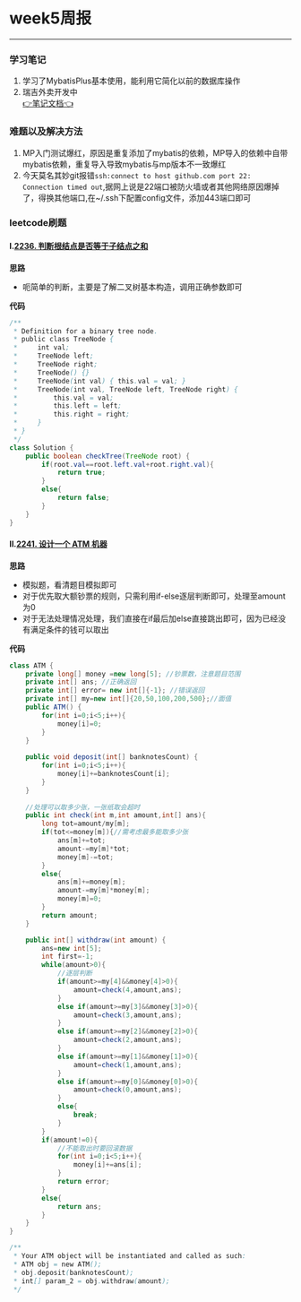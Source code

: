 # week5周报
------------------

### 学习笔记
1. 学习了MybatisPlus基本使用，能利用它简化以前的数据库操作
2. 瑞吉外卖开发中
<br />[👉笔记文档👈](https://github.com/Vetalihwei/note)

### 难题以及解决方法
1. MP入门测试爆红，原因是重复添加了mybatis的依赖，MP导入的依赖中自带mybatis依赖，重复导入导致mybatis与mp版本不一致爆红
2. 今天莫名其妙git报错`ssh:connect to host github.com port 22: Connection timed out`,据网上说是22端口被防火墙或者其他网络原因爆掉了，得换其他端口,在~/.ssh下配置config文件，添加443端口即可
### leetcode刷题

#### I.[2236. 判断根结点是否等于子结点之和](https://leetcode.cn/problems/root-equals-sum-of-children/)


**思路**<br>
- 呃简单的判断，主要是了解二叉树基本构造，调用正确参数即可


**代码**
```java
/**
 * Definition for a binary tree node.
 * public class TreeNode {
 *     int val;
 *     TreeNode left;
 *     TreeNode right;
 *     TreeNode() {}
 *     TreeNode(int val) { this.val = val; }
 *     TreeNode(int val, TreeNode left, TreeNode right) {
 *         this.val = val;
 *         this.left = left;
 *         this.right = right;
 *     }
 * }
 */
class Solution {
    public boolean checkTree(TreeNode root) {
        if(root.val==root.left.val+root.right.val){
            return true;
        }
        else{
            return false;
        }
    }
}
```

#### II.[2241. 设计一个 ATM 机器](https://leetcode.cn/problems/design-an-atm-machine/)

**思路**<br>

- 模拟题，看清题目模拟即可
- 对于优先取大额钞票的规则，只需利用if-else逐层判断即可，处理至amount为0
- 对于无法处理情况处理，我们直接在if最后加else直接跳出即可，因为已经没有满足条件的钱可以取出

**代码**

```java
class ATM {
    private long[] money =new long[5]; //钞票数，注意题目范围
    private int[] ans; //正确返回
    private int[] error= new int[]{-1}; //错误返回
    private int[] my=new int[]{20,50,100,200,500};//面值
    public ATM() {
        for(int i=0;i<5;i++){
            money[i]=0;
        }
    }
    
    public void deposit(int[] banknotesCount) {
        for(int i=0;i<5;i++){
            money[i]+=banknotesCount[i];
        }
    }
    
    //处理可以取多少张，一张纸取会超时
    public int check(int m,int amount,int[] ans){
        long tot=amount/my[m];
        if(tot<=money[m]){//需考虑最多能取多少张
            ans[m]+=tot;
            amount-=my[m]*tot;
            money[m]-=tot;
        }
        else{
            ans[m]+=money[m];
            amount-=my[m]*money[m];
            money[m]=0;
        }
        return amount;
    }

    public int[] withdraw(int amount) {
        ans=new int[5];
        int first=-1;
        while(amount>0){
            //逐层判断
            if(amount>=my[4]&&money[4]>0){
                amount=check(4,amount,ans);
            }
            else if(amount>=my[3]&&money[3]>0){
                amount=check(3,amount,ans);
            }
            else if(amount>=my[2]&&money[2]>0){
                amount=check(2,amount,ans);
            }
            else if(amount>=my[1]&&money[1]>0){
                amount=check(1,amount,ans);
            }
            else if(amount>=my[0]&&money[0]>0){
                amount=check(0,amount,ans);
            }
            else{
                break;
            }
        }
        if(amount!=0){
            //不能取出时要回滚数据
            for(int i=0;i<5;i++){
                money[i]+=ans[i];
            }
            return error;
        }
        else{
            return ans;
        }
    }
}

/**
 * Your ATM object will be instantiated and called as such:
 * ATM obj = new ATM();
 * obj.deposit(banknotesCount);
 * int[] param_2 = obj.withdraw(amount);
 */
```